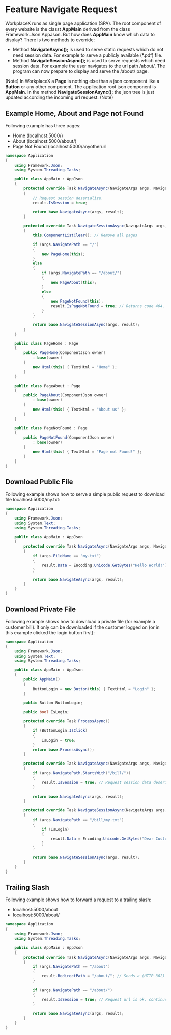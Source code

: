 # Feature Navigate Request

WorkplaceX runs as single page application (SPA). The root component of every website is the classt **AppMain** derived from the class Framework.Json.AppJson. But how does **AppMain** know which data to display? There is two methods to override:

* Method **NavigateAsync();** is used to serve static requests which do not need session data. For example to serve a publicly available (*.pdf) file.
* Method **NavigateSessionAsync();** is used to serve requests which need session data. For example the user navigates to the url path /about/. The program can now prepare to display and serve the /about/ page.

(Note)
In WorkplaceX a **Page** is nothing else than a json component like a **Button** or any other component. The application root json component is **AppMain**. In the method **NavigateSessionAsync();** the json tree is just updated according the incoming url request.
(Note)

## Example Home, About and Page not Found
Following example has three pages:
* Home (localhost:5000/)
* About (localhost:5000/about/)
* Page Not Found (localhost:5000/anyotherurl
```csharp
namespace Application
{
    using Framework.Json;
    using System.Threading.Tasks;

    public class AppMain : AppJson
    {
        protected override Task NavigateAsync(NavigateArgs args, NavigateResult result)
        {
            // Request session deserialize.
            result.IsSession = true;

            return base.NavigateAsync(args, result);
        }

        protected override Task NavigateSessionAsync(NavigateArgs args, NavigateSessionResult result)
        {
            this.ComponentListClear(); // Remove all pages

            if (args.NavigatePath == "/")
            {
                new PageHome(this); 
            }
            else
            {
                if (args.NavigatePath == "/about/")
                {
                    new PageAbout(this);
                }
                else
                {
                    new PageNotFound(this);
                    result.IsPageNotFound = true; // Returns code 404.
                }
            }

            return base.NavigateSessionAsync(args, result);
        }
    }

    public class PageHome : Page
    {
        public PageHome(ComponentJson owner) 
            : base(owner)
        {
            new Html(this) { TextHtml = "Home" };
        }
    }

    public class PageAbout : Page
    {
        public PageAbout(ComponentJson owner)
            : base(owner)
        {
            new Html(this) { TextHtml = "About us" };
        }
    }

    public class PageNotFound : Page
    {
        public PageNotFound(ComponentJson owner)
            : base(owner)
        {
            new Html(this) { TextHtml = "Page not Found!" };
        }
    }
}
```

## Download Public File
Following example shows how to serve a simple public request to download file localhost:5000/my.txt:

```csharp
namespace Application
{
    using Framework.Json;
    using System.Text;
    using System.Threading.Tasks;

    public class AppMain : AppJson
    {
        protected override Task NavigateAsync(NavigateArgs args, NavigateResult result)
        {
            if (args.FileName == "my.txt")
            {
                result.Data = Encoding.Unicode.GetBytes("Hello World!");
            }

            return base.NavigateAsync(args, result);
        }
    }
}

```

## Download Private File
Following example shows how to download a private file (for example a customer bill). It only can be downloaded if the customer logged on (or in this example clicked the login button first):
```csharp
namespace Application
{
    using Framework.Json;
    using System.Text;
    using System.Threading.Tasks;

    public class AppMain : AppJson
    {
        public AppMain()
        {
            ButtonLogin = new Button(this) { TextHtml = "Login" };
        }

        public Button ButtonLogin;

        public bool IsLogin;

        protected override Task ProcessAsync()
        {
            if (ButtonLogin.IsClick)
            {
                IsLogin = true;
            }
            return base.ProcessAsync();
        }

        protected override Task NavigateAsync(NavigateArgs args, NavigateResult result)
        {
            if (args.NavigatePath.StartsWith("/bill/"))
            {
                result.IsSession = true; // Request session data deserialization. IsLogin is always false here because session data is not yet available (performance).
            }

            return base.NavigateAsync(args, result);
        }

        protected override Task NavigateSessionAsync(NavigateArgs args, NavigateSessionResult result)
        {
            if (args.NavigatePath == "/bill/my.txt")
            {
                if (IsLogin)
                {
                    result.Data = Encoding.Unicode.GetBytes("Dear Customer. Here your bill: USD $10.00");
                }
            }

            return base.NavigateSessionAsync(args, result);
        }
    }
}
```

## Trailing Slash
Following example shows how to forward a request to a trailing slash:
* localhost:5000/about
* localhost:5000/about/

```csharp
namespace Application
{
    using Framework.Json;
    using System.Threading.Tasks;

    public class AppMain : AppJson
    {
        protected override Task NavigateAsync(NavigateArgs args, NavigateResult result)
        {
            if (args.NavigatePath == "/about")
            {
                result.RedirectPath = "/about/"; // Sends a (HTTP 302) to the client
            }

            if (args.NavigatePath == "/about/")
            {
                result.IsSession = true; // Request url is ok, continue with deserialized session data
            }

            return base.NavigateAsync(args, result);
        }
    }
}
```